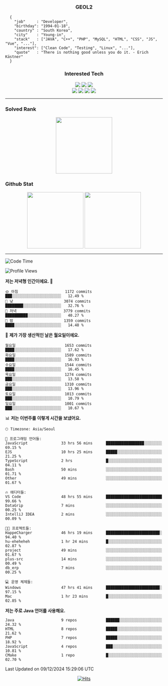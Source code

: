 <div align="center">

  ### GEOL2
</div>

```
  {
    "job"     : "Developer",
    "birthday": "1994-01-18",
    "country" : "South Korea",
    "city"    : "Young-in",
    "stack"   : ["JAVA", "C++", "PHP", "MySQL", "HTML", "CSS", "JS", "Vue", "..."],
    "interest": ["Clean Code", "Testing", "Linux", "..."], 
    "quote"   : "There is nothing good unless you do it. - Erich Kästner"
  }
  ```
  
<div align="center">
  
  ### Interested Tech
  
  <img src="https://img.shields.io/badge/Laravel-F05340?style=flat-square&logo=Laravel&logoColor=white">
  <img src="https://img.shields.io/badge/SpringBoot-6DB33F?style=flat-square&logo=SpringBoot&logoColor=white">
  <img src="https://img.shields.io/badge/Express-000000?style=flat-square&logo=Express&logoColor=white">
  <br>
  <img src="https://img.shields.io/badge/Three.js-000000?style=flat-square&logo=Three.js&logoColor=white">
  <img src="https://img.shields.io/badge/JavaScript-F7DF1E?style=flat-square&logo=JavaScript&logoColor=black">
  <img src="https://img.shields.io/badge/TypeScript-007acc?style=flat-square&logo=TypeScript&logoColor=black">
  <img src="https://img.shields.io/badge/MySQL-4479A1?style=flat-square&logo=mysql&logoColor=white"><br>

</div>

------------

  ### Solved Rank
  
  <div align="center">
    <img height="180em" src="https://mazassumnida.wtf/api/v2/generate_badge?boj=geol2">
  </div>
  
  ### Github Stat 
  <div align="center">
    <img height="180em" src="https://github-readme-stats-git-masterrstaa-rickstaa.vercel.app/api?username=geol2&show_icons=true&theme=dark">
    <img height="180em" src="https://github-readme-stats-git-masterrstaa-rickstaa.vercel.app/api/top-langs/?username=geol2&show_icons=true&hide=css,scss,html&layout=compact&theme=dark&count_private=true&langs_count=8">
  </div>
  
------------

<!--START_SECTION:waka-->
![Code Time](http://img.shields.io/badge/Code%20Time-3%2C591%20hrs%2030%20mins-blue)

![Profile Views](http://img.shields.io/badge/Profile%20Views-0-blue)

**저는 저녁형 인간이에요. 🦉** 

```text
🌞 아침                     1172 commits        ███░░░░░░░░░░░░░░░░░░░░░░   12.49 % 
🌆 낮　                     3074 commits        ████████░░░░░░░░░░░░░░░░░   32.76 % 
🌃 저녁                     3779 commits        ██████████░░░░░░░░░░░░░░░   40.27 % 
🌙 밤　                     1359 commits        ████░░░░░░░░░░░░░░░░░░░░░   14.48 % 
```
📅 **제가 가장 생산적인 날은 월요일이에요.** 

```text
월요일                      1653 commits        ████░░░░░░░░░░░░░░░░░░░░░   17.62 % 
화요일                      1589 commits        ████░░░░░░░░░░░░░░░░░░░░░   16.93 % 
수요일                      1544 commits        ████░░░░░░░░░░░░░░░░░░░░░   16.45 % 
목요일                      1274 commits        ███░░░░░░░░░░░░░░░░░░░░░░   13.58 % 
금요일                      1310 commits        ███░░░░░░░░░░░░░░░░░░░░░░   13.96 % 
토요일                      1013 commits        ███░░░░░░░░░░░░░░░░░░░░░░   10.79 % 
일요일                      1001 commits        ███░░░░░░░░░░░░░░░░░░░░░░   10.67 % 
```


📊 **저는 이번주를 이렇게 시간을 보냈어요.** 

```text
🕑︎ Timezone: Asia/Seoul

💬 프로그래밍 언어들: 
JavaScript               33 hrs 56 mins      █████████████████░░░░░░░░   69.15 % 
EJS                      10 hrs 25 mins      █████░░░░░░░░░░░░░░░░░░░░   21.25 % 
TypeScript               2 hrs               █░░░░░░░░░░░░░░░░░░░░░░░░   04.11 % 
Bash                     50 mins             ░░░░░░░░░░░░░░░░░░░░░░░░░   01.71 % 
Other                    49 mins             ░░░░░░░░░░░░░░░░░░░░░░░░░   01.67 % 

🔥 에디터들: 
VS Code                  48 hrs 55 mins      █████████████████████████   99.66 % 
DataGrip                 7 mins              ░░░░░░░░░░░░░░░░░░░░░░░░░   00.25 % 
IntelliJ IDEA            2 mins              ░░░░░░░░░░░░░░░░░░░░░░░░░   00.09 % 

🐱‍💻 프로젝트들: 
HappeCharger             46 hrs 19 mins      ████████████████████████░   94.40 % 
hu-eheheheh              1 hr 24 mins        █░░░░░░░░░░░░░░░░░░░░░░░░   02.87 % 
project                  49 mins             ░░░░░░░░░░░░░░░░░░░░░░░░░   01.67 % 
plus-src                 14 mins             ░░░░░░░░░░░░░░░░░░░░░░░░░   00.49 % 
db_erp                   7 mins              ░░░░░░░░░░░░░░░░░░░░░░░░░   00.25 % 

💻 운영 체제들: 
Windows                  47 hrs 41 mins      ████████████████████████░   97.15 % 
Mac                      1 hr 23 mins        █░░░░░░░░░░░░░░░░░░░░░░░░   02.85 % 
```

**저는 주로 Java 언어를 사용해요.** 

```text
Java                     9 repos             ██████░░░░░░░░░░░░░░░░░░░   24.32 % 
HTML                     8 repos             █████░░░░░░░░░░░░░░░░░░░░   21.62 % 
PHP                      7 repos             █████░░░░░░░░░░░░░░░░░░░░   18.92 % 
JavaScript               4 repos             ███░░░░░░░░░░░░░░░░░░░░░░   10.81 % 
CMake                    1 repo              █░░░░░░░░░░░░░░░░░░░░░░░░   02.70 % 
```




 Last Updated on 09/12/2024 15:29:06 UTC
<!--END_SECTION:waka-->

<div align="center">
  
  [![Hits](https://hits.seeyoufarm.com/api/count/incr/badge.svg?url=https%3A%2F%2Fgithub.com%2Fgeol2&count_bg=%2379C83D&title_bg=%23555555&icon=myspace.svg&icon_color=%23E7E7E7&title=hits&edge_flat=false)](https://hits.seeyoufarm.com)
  
</div>

<!--
**Geol2/Geol2** is a ✨ _special_ ✨ repository because its `README.md` (this file) appears on your GitHub profile.

Here are some ideas to get you started:
- 🔭 I’m currently working on ...
- 🌱 I’m currently learning ...
- 👯 I’m looking to collaborate on ...
- 🤔 I’m looking for help with ...
- 💬 Ask me about ...
- 📫 How to reach me: ...
- 😄 Pronouns: ...
- ⚡ Fun fact: ...
-->
